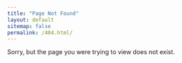 ```yaml
---
title: "Page Not Found"
layout: default
sitemap: false
permalink: /404.html/
---
```


Sorry, but the page you were trying to view does not exist.


